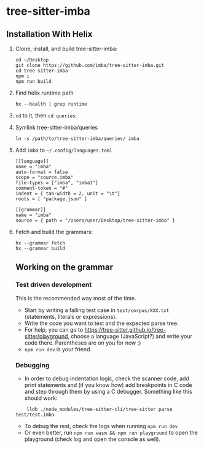# tree-sitter-imba

## Installation With Helix

1. Clone, install, and build tree-sitter-imba:

	```
	cd ~/Desktop
	git clone https://github.com/imba/tree-sitter-imba.git
	cd tree-sitter-imba
	npm i
	npm run build
	```

1. Find helix runtime path

	```
	hx --health | grep runtime
	```

1. `cd` to it, then `cd queries`.

1. Symlink tree-sitter-imba/queries

	```
	ln -s /path/to/tree-sitter-imba/queries/ imba
	```

1. Add `imba` to `~/.config/languages.toml`

	```
	[[language]]
	name = "imba"
	auto-format = false
	scope = "source.imba"
	file-types = ["imba", "imba1"]
	comment-token = "#"
	indent = { tab-width = 2, unit = "\t"}
	roots = [ "package.json" ]

	[[grammar]]
	name = "imba"
	source = { path = "/Users/user/Desktop/tree-sitter-imba" }
	```

1. Fetch and build the grammars:

	```
	hx --grammar fetch
	hx --grammar build
	```

	## Working on the grammar

	### Test driven development
	This is the recommended way most of the time.
	- Start by writing a failing test case in `test/corpus/XXX.txt` (statements, literals or expressions).
	- Write the code you want to test and the expected parse tree.
	- For help, you can go to https://tree-sitter.github.io/tree-sitter/playground, choose a language (JavaScript?) 
		and write your code there. Parentheses are on you for now :) 
	- `npm run dev` is your friend

	### Debugging
	- In order to debug indentation logic, check the scanner code, add print statements and (if you know how) add 
	breakpoints in C code and step through them by using a C debugger. Something like this should work:
	```
		lldb ./node_modules/tree-sitter-cli/tree-sitter parse test/test.imba
	```
	- To debug the rest, check the logs when running `npm run dev`
	- Or even better, run `npm run wasm && npm run playground` to open the playground 
		(check log and open the console as well).
